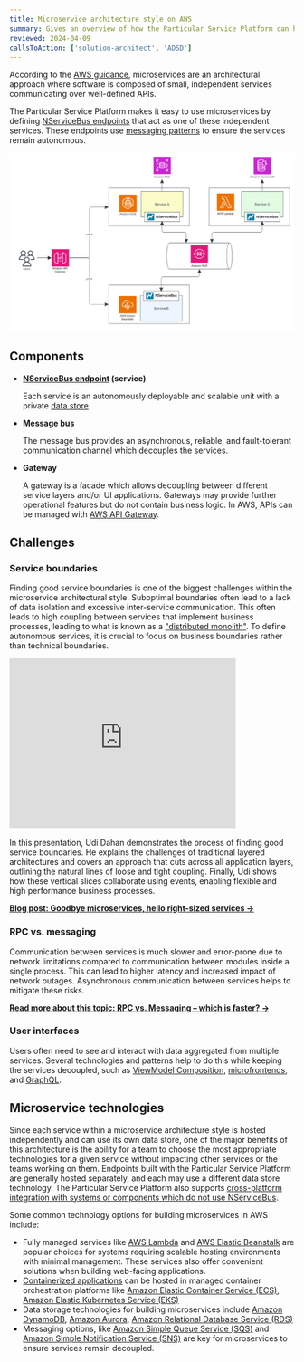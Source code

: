 ```yaml
---
title: Microservice architecture style on AWS
summary: Gives an overview of how the Particular Service Platform can help build microservices on AWS
reviewed: 2024-04-09
callsToAction: ['solution-architect', 'ADSD']
---
```


According to the [AWS guidance](https://aws.amazon.com/microservices/), microservices are an architectural approach where software is composed of small, independent services communicating over well-defined APIs.

The Particular Service Platform makes it easy to use microservices by defining [NServiceBus endpoints](/nservicebus/endpoints/) that act as one of these independent services. These endpoints use [messaging patterns](/nservicebus/messaging/) to ensure the services remain autonomous.

![Microservices on AWS with NServiceBus](images/aws-microservices.png)

## Components

- **[NServiceBus endpoint](/nservicebus/endpoints/) (service)**

    Each service is an autonomously deployable and scalable unit with a private [data store](./data-stores.md).

- **Message bus**

    The message bus provides an asynchronous, reliable, and fault-tolerant communication channel which decouples the services.

- **Gateway**

    A gateway is a facade which allows decoupling between different service layers and/or UI applications. Gateways may provide further operational features but do not contain business logic. In AWS, APIs can be managed with [AWS API Gateway](https://aws.amazon.com/api-gateway/).

## Challenges

### Service boundaries

Finding good service boundaries is one of the biggest challenges within the microservice architectural style. Suboptimal boundaries often lead to a lack of data isolation and excessive inter-service communication. This often leads to high coupling between services that implement business processes,  leading to what is known as a ["distributed monolith"](https://particular.net/videos/microservices-and-distributed-monoliths). To define autonomous services, it is crucial to focus on business boundaries rather than technical boundaries.

<iframe allowfullscreen frameborder="0" height="300" mozallowfullscreen src="https://player.vimeo.com/video/113515335" webkitallowfullscreen width="400"></iframe>

In this presentation, Udi Dahan demonstrates the process of finding good service boundaries. He explains the challenges of traditional layered architectures and covers an approach that cuts across all application layers, outlining the natural lines of loose and tight coupling. Finally, Udi shows how these vertical slices collaborate using events, enabling flexible and high performance business processes.

[**Blog post: Goodbye microservices, hello right-sized services →**](https://particular.net/blog/goodbye-microservices-hello-right-sized-services)

### RPC vs. messaging

Communication between services is much slower and error-prone due to network limitations compared to communication between modules inside a single process. This can lead to higher latency and increased impact of network outages. Asynchronous communication between services helps to mitigate these risks.

[**Read more about this topic: RPC vs. Messaging – which is faster? →**](https://particular.net/blog/rpc-vs-messaging-which-is-faster)

### User interfaces

Users often need to see and interact with data aggregated from multiple services. Several technologies and patterns help to do this while keeping the services decoupled, such as [ViewModel Composition](https://www.viewmodelcomposition.com), [microfrontends](https://en.wikipedia.org/wiki/Microfrontend), and [GraphQL](https://graphql.org/).

## Microservice technologies

Since each service within a microservice architecture style is hosted independently and can use its own data store, one of the major benefits of this architecture is the ability for a team to choose the most appropriate technologies for a given service without impacting other services or the teams working on them. Endpoints built with the Particular Service Platform are generally hosted separately, and each may use a different data store technology. The Particular Service Platform also supports [cross-platform integration with systems or components which do not use NServiceBus](https://particular.net/blog/cross-platform-integration-with-nservicebus-native-message-processing).

Some common technology options for building microservices in AWS include:

- Fully managed services like [AWS Lambda](https://aws.amazon.com/pm/lambda/) and [AWS Elastic Beanstalk](https://aws.amazon.com/elasticbeanstalk/) are popular choices for systems requiring scalable hosting environments with minimal management. These services also offer convenient solutions when building web-facing applications.
- [Containerized applications](/architecture/aws/compute.md#platform-as-a-service-containers) can be hosted in managed container orchestration platforms like [Amazon Elastic Container Service (ECS)](https://aws.amazon.com/ecs/), [Amazon Elastic Kubernetes Service (EKS)](https://aws.amazon.com/eks/)
- Data storage technologies for building microservices include [Amazon DynamoDB](https://aws.amazon.com/dynamodb/), [Amazon Aurora](https://aws.amazon.com/rds/aurora/), [Amazon Relational Database Service (RDS)](https://aws.amazon.com/rds/)
- Messaging options, like [Amazon Simple Queue Service (SQS)](https://aws.amazon.com/sqs/) and [Amazon Simple Notification Service (SNS)](https://aws.amazon.com/sns/) are key for microservices to ensure services remain decoupled.
